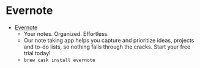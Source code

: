 # Evernote
- [Evernote](https://evernote.com/)
  -  Your notes. Organized. Effortless.
  - Our note taking app helps you capture and prioritize ideas, projects and to-do lists, so nothing falls through the cracks. Start your free trial today!
  - `brew cask install evernote`
